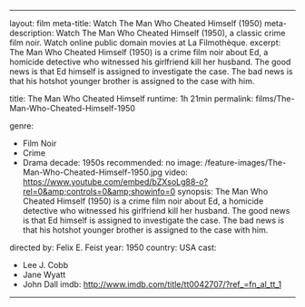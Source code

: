 ---

layout: film
meta-title: Watch The Man Who Cheated Himself (1950)
meta-description:  Watch The Man Who Cheated Himself (1950), a classic crime film noir. Watch online public domain movies at La Filmothèque.
excerpt: The Man Who Cheated Himself (1950) is a crime film noir about Ed, a homicide detective who witnessed his girlfriend kill her husband. The good news is that Ed himself is assigned to investigate the case. The bad news is that his hotshot younger brother is assigned to the case with him.

title: The Man Who Cheated Himself
runtime: 1h 21min
permalink: films/The-Man-Who-Cheated-Himself-1950

genre:
- Film Noir
- Crime
- Drama
decade: 1950s
recommended: no
image: /feature-images/The-Man-Who-Cheated-Himself-1950.jpg
video: https://www.youtube.com/embed/bZXsoLg88-o?rel=0&amp;controls=0&amp;showinfo=0
synopsis: The Man Who Cheated Himself (1950) is a crime film noir about Ed, a homicide detective who witnessed his girlfriend kill her husband. The good news is that Ed himself is assigned to investigate the case. The bad news is that his hotshot younger brother is assigned to the case with him.

directed by: Felix E. Feist
year: 1950
country: USA
cast:
- Lee J. Cobb
- Jane Wyatt
- John Dall
imdb: http://www.imdb.com/title/tt0042707/?ref_=fn_al_tt_1

---
